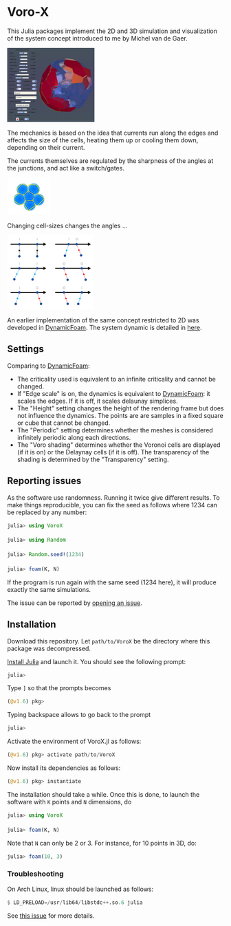 # Voro-X

This Julia packages implement the 2D and 3D simulation and visualization of the system concept introduced to me by Michel van de Gaer.

<img src="recording-1.gif" height="172">

The mechanics is based on the idea that currents run along the edges and affects the size of the cells, heating them up or cooling them down, depending on their current.

The currents themselves are regulated by the sharpness of the angles at the junctions, and act like a switch/gates.

<img src="size.gif" height="86">

Changing cell-sizes changes the angles ...

<img src="angles.png" height="172">

An earlier implementation of the same concept restricted to 2D was developed in [DynamicFoam](https://github.com/weigert/DynamicFoam).
The system dynamic is detailed in [here](https://github.com/weigert/DynamicFoam/wiki/System-Dynamics).

## Settings

Comparing to [DynamicFoam](https://github.com/weigert/DynamicFoam):
* The criticality used is equivalent to an infinite criticality and cannot be changed.
* If "Edge scale" is on, the dynamics is equivalent to [DynamicFoam](https://github.com/weigert/DynamicFoam): it scales the edges. If it is off, it scales delaunay simplices.
* The "Height" setting changes the height of the rendering frame but does not influence the dynamics. The points are are samples in a fixed square or cube that cannot be changed.
* The "Periodic" setting determines whether the meshes is considered infinitely periodic along each directions.
* The "Voro shading" determines whether the Voronoi cells are displayed (if it is on) or the Delaynay cells (if it is off). The transparency of the shading is determined by the "Transparency" setting.

## Reporting issues

As the software use randomness. Running it twice give different results.
To make things reproducible, you can fix the seed as follows where 1234 can be replaced by any number:
```julia
julia> using VoroX

julia> using Random

julia> Random.seed!(1234)

julia> foam(K, N)
```
If the program is run again with the same seed (1234 here), it will produce exactly the same simulations.

The issue can be reported by [opening an issue](https://github.com/blegat/VoroX.jl/issues/new/choose).

## Installation

Download this repository. Let `path/to/VoroX` be the directory where this package was decompressed.

[Install Julia](https://julialang.org/downloads/) and launch it. You should see the following prompt:
```julia
julia>
```
Type `]` so that the prompts becomes
```julia
(@v1.6) pkg>
```
Typing backspace allows to go back to the prompt
```julia
julia>
```
Activate the environment of VoroX.jl as follows:
```julia
(@v1.6) pkg> activate path/to/VoroX
```
Now install its dependencies as follows:
```julia
(@v1.6) pkg> instantiate
```
The installation should take a while.
Once this is done, to launch the software with `K` points and `N` dimensions, do
```julia
julia> using VoroX

julia> foam(K, N)
```
Note that `N` can only be 2 or 3.
For instance, for 10 points in 3D, do:
```julia
julia> foam(10, 3)
```

### Troubleshooting

On Arch Linux, linux should be launched as follows:
```julia
$ LD_PRELOAD=/usr/lib64/libstdc++.so.6 julia
```
See [this issue](https://github.com/JuliaGL/GLFW.jl/issues/198) for more details.
